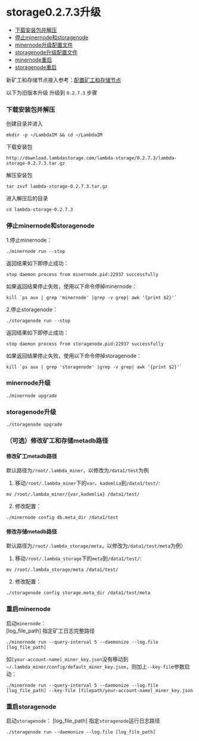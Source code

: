 # storage0.2.7.3升级

* [下载安装包并解压](#下载安装包并解压)
* [停止minernode和storagenode](#停止minernode和storagenode)
* [minernode升级配置文件](#minernode升级配置文件)
* [storagenode升级配置文件](#storagenode升级配置文件)
* [minernode重启](#minernode重启)
* [storagenode重启](#storagenode重启)

新矿工和存储节点接入参考：[配置矿工和存储节点](Mainnet-Miner-Guide.md)  

以下为旧版本升级 升级到 `0.2.7.3` 步骤  


### 下载安装包并解压

创建目录并进入 

```
mkdir -p ~/LambdaIM && cd ~/LambdaIM
```
下载安装包
```
http://download.lambdastorage.com/lambda-storage/0.2.7.3/lambda-storage-0.2.7.3.tar.gz
```
解压安装包
```
tar zxvf lambda-storage-0.2.7.3.tar.gz
```
进入解压后的目录
```
cd lambda-storage-0.2.7.3
```

### 停止minernode和storagenode
1.停止minernode：
```
./minernode run --stop
```
返回结果如下即停止成功：
```
stop daemon process from minernode.pid:22937 successfully
```
如果返回结果停止失败，使用以下命令停掉minernode：
```
kill `ps aux | grep 'minernode' |grep -v grep| awk '{print $2}'`
```

2.停止storagenode：
```
./storagenode run --stop
```
返回结果如下即停止成功：
```
stop daemon process from storagenode.pid:22937 successfully
```
如果返回结果停止失败，使用以下命令停掉storagenode：
```
kill `ps aux | grep 'storagenode' |grep -v grep| awk '{print $2}'`
```

### minernode升级

```
./minernode upgrade
```

### storagenode升级

```
./storagenode upgrade
```

### （可选）修改矿工和存储metadb路径
#### 修改矿工metadb路径
默认路径为`/root/.lambda_miner`，以修改为`/data1/test`为例

1. 移动`/root/.lambda_miner`下的`var`、`kademlia`到`/data1/test/`:
```
mv /root/.lambda_miner/{var,kademlia} /data1/test/
```
2. 修改配置：
```
./minernode config db.meta_dir /data1/test
```
        
#### 修改存储metadb路径
默认路径为`/root/.lambda_storage/meta`，以修改为`/data1/test/meta`为例）

1. 移动`/root/.lambda_storage`下的`meta`到`/data1/test/`:
```
mv /root/.lambda_storage/meta /data1/test/
```
2. 修改配置：
```
./storagenode config storage.meta_dir /data1/test/meta
```

### 重启minernode
启动`minernode`：  
[log_file_path] 指定矿工日志完整路径
```
./minernode run --query-interval 5 --daemonize --log.file [log_file_path]
```

如`[your-account-name]_miner_key.json`没有移动到`~/.lambda_miner/config/default_miner_key.json`，则加上`--key-fil`e参数启动：
```
./minernode run --query-interval 5 --daemonize --log.file [log_file_path] --key-file [filepath/your-account-name]_miner_key.json
```

### 重启storagenode
启动`storagenode`：
[log_file_path] 指定`storagenode`运行日志路径
```
./storagenode run --daemonize --log.file [log_file_path]
```
